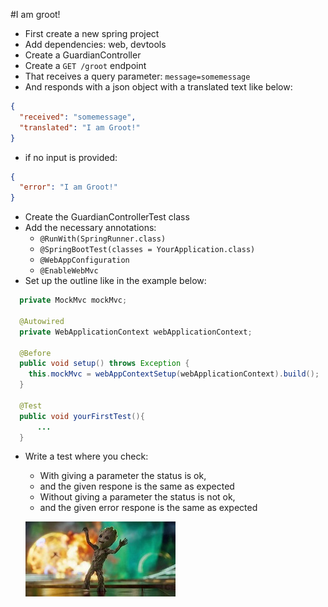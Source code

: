 #I am groot!

- First create a new spring project
- Add dependencies: web, devtools
- Create a GuardianController
- Create a `GET /groot` endpoint
- That receives a query parameter: `message=somemessage`
- And responds with a json object with a translated text like below:
```json
{
  "received": "somemessage",
  "translated": "I am Groot!"
}
```
- if no input is provided:
```json
{
  "error": "I am Groot!"
}
```
- Create the GuardianControllerTest class
- Add the necessary annotations:
  - `@RunWith(SpringRunner.class)`
  - `@SpringBootTest(classes = YourApplication.class)`
  - `@WebAppConfiguration`
  - `@EnableWebMvc`
- Set up the outline like in the example below:
```java
  private MockMvc mockMvc;

  @Autowired
  private WebApplicationContext webApplicationContext;

  @Before
  public void setup() throws Exception {
    this.mockMvc = webAppContextSetup(webApplicationContext).build();
  }

  @Test
  public void yourFirstTest(){
      ...
  }
```
- Write a test where you check:
  - With giving a parameter the status is ok,
  - and the given respone is the same as expected
  - Without giving a parameter the status is not ok,
  - and the given error respone is the same as expected

  [![](assets/groot.jpg)](https://www.youtube.com/watch?v=HplYmXMo4Jc)